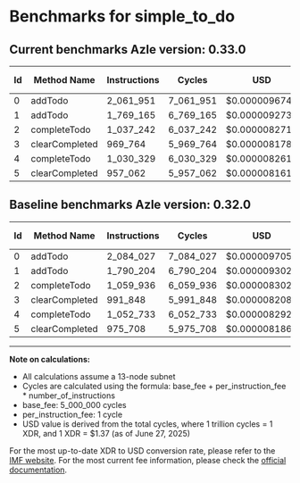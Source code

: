# Benchmarks for simple_to_do

## Current benchmarks Azle version: 0.33.0
| Id | Method Name | Instructions | Cycles | USD | USD/Million Calls | Change |
|-----------|-------------|------------|--------|-----|--------------|-------|
| 0 | addTodo | 2_061_951 | 7_061_951 | $0.0000096749 | $9.67 | <font color="green">-22_076</font> |
| 1 | addTodo | 1_769_165 | 6_769_165 | $0.0000092738 | $9.27 | <font color="green">-21_039</font> |
| 2 | completeTodo | 1_037_242 | 6_037_242 | $0.0000082710 | $8.27 | <font color="green">-22_694</font> |
| 3 | clearCompleted | 969_764 | 5_969_764 | $0.0000081786 | $8.17 | <font color="green">-22_084</font> |
| 4 | completeTodo | 1_030_329 | 6_030_329 | $0.0000082616 | $8.26 | <font color="green">-22_404</font> |
| 5 | clearCompleted | 957_062 | 5_957_062 | $0.0000081612 | $8.16 | <font color="green">-18_646</font> |

## Baseline benchmarks Azle version: 0.32.0
| Id | Method Name | Instructions | Cycles | USD | USD/Million Calls |
|-----------|-------------|------------|--------|-----|--------------|
| 0 | addTodo | 2_084_027 | 7_084_027 | $0.0000097051 | $9.70 |
| 1 | addTodo | 1_790_204 | 6_790_204 | $0.0000093026 | $9.30 |
| 2 | completeTodo | 1_059_936 | 6_059_936 | $0.0000083021 | $8.30 |
| 3 | clearCompleted | 991_848 | 5_991_848 | $0.0000082088 | $8.20 |
| 4 | completeTodo | 1_052_733 | 6_052_733 | $0.0000082922 | $8.29 |
| 5 | clearCompleted | 975_708 | 5_975_708 | $0.0000081867 | $8.18 |



---

**Note on calculations:**
- All calculations assume a 13-node subnet
- Cycles are calculated using the formula: base_fee + per_instruction_fee \* number_of_instructions
- base_fee: 5_000_000 cycles
- per_instruction_fee: 1 cycle
- USD value is derived from the total cycles, where 1 trillion cycles = 1 XDR, and 1 XDR = $1.37 (as of June 27, 2025)

For the most up-to-date XDR to USD conversion rate, please refer to the [IMF website](https://www.imf.org/external/np/fin/data/rms_sdrv.aspx).
For the most current fee information, please check the [official documentation](https://internetcomputer.org/docs/references/cycles-cost-formulas).
